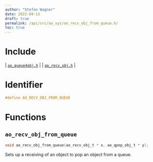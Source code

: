 ```yaml
---
author: "Stefan Wagner"
date: 2022-09-13
draft: true
permalink: /api/src/ao_sys/ao_recv_obj_from_queue.h/
toc: true
---
```


# Include

| [`ao_queue4obj.h`](ao_queue4obj.h.md) |
| [`ao_recv_obj.h`](ao_recv_obj.h.md) |

# Identifier

```c
#define AO_RECV_OBJ_FROM_QUEUE
```

# Functions

## `ao_recv_obj_from_queue`

```c
void ao_recv_obj_from_queue(ao_recv_obj_t * x, ao_qpop_obj_t * y);
```

Sets up a receiving of an object to pop an object from a queue.

